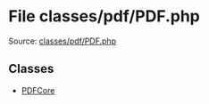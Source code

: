 File classes/pdf/PDF.php
=========

Source: [classes/pdf/PDF.php](https://github.com/PrestaShop/PrestaShop/blob/1.5.0.13/classes/pdf/PDF.php)


Classes
-------

* [PDFCore](class.PDFCore.md)

